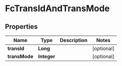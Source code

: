 

# FcTransIdAndTransMode


## Properties

Name | Type | Description | Notes
------------ | ------------- | ------------- | -------------
**transId** | **Long** |  |  [optional]
**transMode** | **Integer** |  |  [optional]



